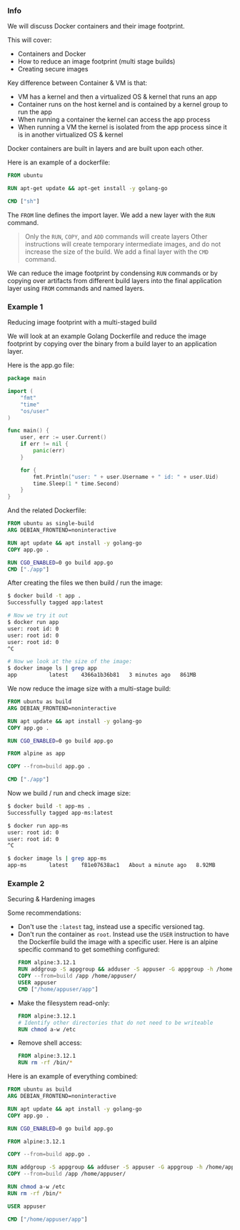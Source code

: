### Info

We will discuss Docker containers and their image footprint.

This will cover:
- Containers and Docker
- How to reduce an image footprint (multi stage builds)
- Creating secure images

Key difference between Container & VM is that:
- VM has a kernel and then a virtualized OS & kernel that runs an app
- Container runs on the host kernel and is contained by a kernel group to run the app
- When running a container the kernel can access the app process
- When running a VM the kernel is isolated from the app process since it is in another
	virtualized OS & kernel

Docker containers are built in layers and are built upon each other.

Here is an example of a dockerfile:
```dockerfile
FROM ubuntu

RUN apt-get update && apt-get install -y golang-go

CMD ["sh"]
```

The `FROM` line defines the import layer.
We add a new layer with the `RUN` command.
> Only the `RUN`, `COPY`, and `ADD` commands will create layers
> Other instructions will create temporary intermediate images, and do not increase the
> size of the build.
We add a final layer with the `CMD` command.

We can reduce the image footprint by condensing `RUN` commands or by copying over artifacts
from different build layers into the final application layer using `FROM` commands and named layers.


### Example 1

Reducing image footprint with a multi-staged build

We will look at an example Golang Dockerfile and reduce the image footprint by copying
over the binary from a build layer to an application layer.

Here is the app.go file:
```go
package main

import (
	"fmt"
	"time"
	"os/user"
)

func main() {
	user, err := user.Current()
	if err != nil {
		panic(err)
	}

	for {
		fmt.Println("user: " + user.Username + " id: " + user.Uid)
		time.Sleep(1 * time.Second)
	}
}
```

And the related Dockerfile:
```dockerfile
FROM ubuntu as single-build
ARG DEBIAN_FRONTEND=noninteractive

RUN apt update && apt install -y golang-go
COPY app.go .

RUN CGO_ENABLED=0 go build app.go
CMD ["./app"]
```

After creating the files we then build / run the image:
```bash
$ docker build -t app . 
Successfully tagged app:latest

# Now we try it out
$ docker run app
user: root id: 0
user: root id: 0
user: root id: 0
^C

# Now we look at the size of the image:
$ docker image ls | grep app
app          latest    4366a1b36b81   3 minutes ago   861MB
```

We now reduce the image size with a multi-stage build:
```dockerfile
FROM ubuntu as build
ARG DEBIAN_FRONTEND=noninteractive

RUN apt update && apt install -y golang-go
COPY app.go .

RUN CGO_ENABLED=0 go build app.go

FROM alpine as app

COPY --from=build app.go . 

CMD ["./app"]
```

Now we build / run and check image size:
```bash
$ docker build -t app-ms .
Successfully tagged app-ms:latest

$ docker run app-ms
user: root id: 0
user: root id: 0
^C

$ docker image ls | grep app-ms
app-ms       latest    f81e07638ac1   About a minute ago   8.92MB
```

### Example 2

Securing & Hardening images

Some recommendations:
- Don't use the `:latest` tag, instead use a specific versioned tag.
- Don't run the container as `root`. Instead use the `USER` instruction to have the
	Dockerfile build the image with a specific user. Here is an alpine specific command
	to get something configured:
	```dockerfile
	FROM alpine:3.12.1
	RUN addgroup -S appgroup && adduser -S appuser -G appgroup -h /home/appuser
	COPY --from=build /app /home/appuser/
	USER appuser
	CMD ["/home/appuser/app"]
	```
- Make the filesystem read-only:
	```dockerfile
	FROM alpine:3.12.1
	# Identify other directories that do not need to be writeable
	RUN chmod a-w /etc
	```
- Remove shell access:
	```dockerfile
	FROM alpine:3.12.1
	RUN rm -rf /bin/*
	```

Here is an example of everything combined:
```dockerfile
FROM ubuntu as build
ARG DEBIAN_FRONTEND=noninteractive

RUN apt update && apt install -y golang-go
COPY app.go .

RUN CGO_ENABLED=0 go build app.go

FROM alpine:3.12.1

COPY --from=build app.go . 

RUN addgroup -S appgroup && adduser -S appuser -G appgroup -h /home/appuser
COPY --from=build /app /home/appuser/

RUN chmod a-w /etc
RUN rm -rf /bin/*

USER appuser

CMD ["/home/appuser/app"]
```

